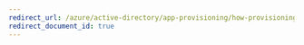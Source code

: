 ```yaml
---
redirect_url: /azure/active-directory/app-provisioning/how-provisioning-works
redirect_document_id: true
---
```

